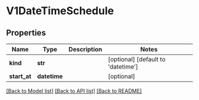 # V1DateTimeSchedule


## Properties
Name | Type | Description | Notes
------------ | ------------- | ------------- | -------------
**kind** | **str** |  | [optional] [default to 'datetime']
**start_at** | **datetime** |  | [optional] 

[[Back to Model list]](../README.md#documentation-for-models) [[Back to API list]](../README.md#documentation-for-api-endpoints) [[Back to README]](../README.md)


